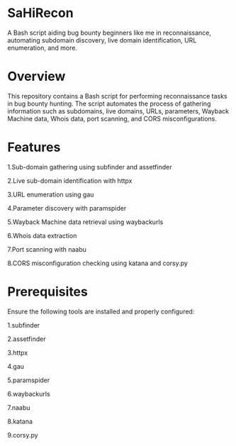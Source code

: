 # SaHiRecon
A Bash script aiding bug bounty beginners like me in reconnaissance, automating subdomain discovery, live domain identification, URL enumeration, and more.

# Overview

This repository contains a Bash script for performing reconnaissance tasks in bug bounty hunting. The script automates the process of gathering information such as subdomains, live domains, URLs, parameters, Wayback Machine data, Whois data, port scanning, and CORS misconfigurations.

# Features

1.Sub-domain gathering using subfinder and assetfinder

2.Live sub-domain identification with httpx

3.URL enumeration using gau

4.Parameter discovery with paramspider

5.Wayback Machine data retrieval using waybackurls

6.Whois data extraction

7.Port scanning with naabu

8.CORS misconfiguration checking using katana and corsy.py




# Prerequisites

Ensure the following tools are installed and properly configured:

1.subfinder

2.assetfinder

3.httpx

4.gau

5.paramspider

6.waybackurls

7.naabu

8.katana

9.corsy.py
